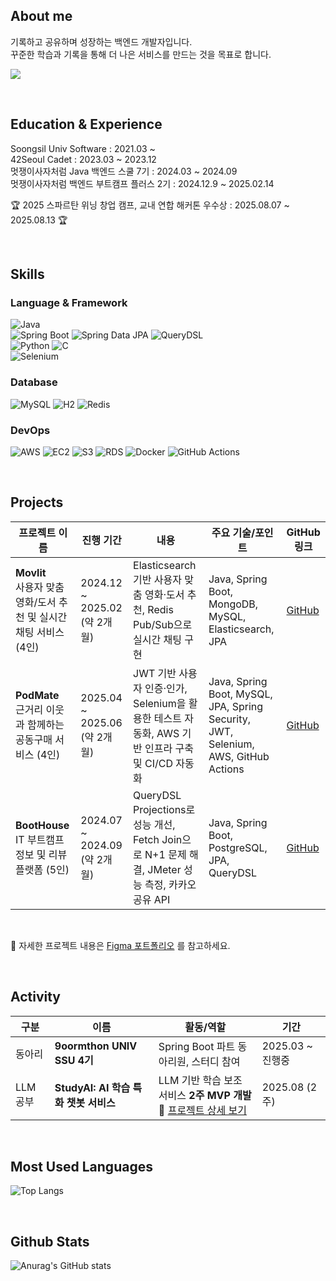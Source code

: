 ## About me

기록하고 공유하며 성장하는 백엔드 개발자입니다. <br>
꾸준한 학습과 기록을 통해 더 나은 서비스를 만드는 것을 목표로 합니다.

  <a href="https://velog.io/@minjiki2/posts"><img src="https://img.shields.io/badge/Velog-3DDC84?style=flat-square&logo=Blogger&logoColor=white"/></a>

<br>

## Education & Experience
Soongsil Univ Software : 2021.03 ~ <br>
42Seoul Cadet : 2023.03 ~ 2023.12 <br>
멋쟁이사자처럼 Java 백엔드 스쿨 7기 : 2024.03 ~ 2024.09 <br>
멋쟁이사자처럼 백엔드 부트캠프 플러스 2기 : 2024.12.9 ~ 2025.02.14 <br>

🏆 2025 스파르탄 위닝 창업 캠프, 교내 연합 해커톤 우수상 : 2025.08.07 ~ 2025.08.13 🏆 <br>

</div>
  
<br>

## Skills 

### Language & Framework
![Java](https://img.shields.io/badge/☕Java-f89820?style=flat&logo=java&logoColor=white)<br>
![Spring Boot](https://img.shields.io/badge/Spring%20Boot-6DB33F?style=flat&logo=spring-boot&logoColor=white) ![Spring Data JPA](https://img.shields.io/badge/Spring%20Data%20JPA-6DB33F?style=flat&logo=spring&logoColor=white) ![QueryDSL](https://img.shields.io/badge/QueryDSL-blue?style=flat)<br>
![Python](https://img.shields.io/badge/Python-3776AB?style=flat-square&logo=Python&logoColor=white) ![C](https://img.shields.io/badge/C-A8B9CC?style=flat-square&logo=C&logoColor=white) <br>
![Selenium](https://img.shields.io/badge/Selenium-43B02A?style=flat-square&logo=Selenium&logoColor=white)


### Database
![MySQL](https://img.shields.io/badge/MySQL-4479A1?style=flat&logo=mysql&logoColor=white) 
![H2](https://img.shields.io/badge/H2-09476B?style=flat&logo=h2database&logoColor=white)
![Redis](https://img.shields.io/badge/Redis-DC382D?style=flat&logo=redis&logoColor=white)

### DevOps
![AWS](https://img.shields.io/badge/AWS-ff9900?style=flat-square&logo=Amazon%20Web%20Services&logoColor=white) ![EC2](https://img.shields.io/badge/EC2-FF9900?style=flat&logo=amazon-ec2&logoColor=white) ![S3](https://img.shields.io/badge/S3-569A31?style=flat&logo=amazon-s3&logoColor=white) ![RDS](https://img.shields.io/badge/RDS-527FFF?style=flat&logo=amazon-rds&logoColor=white)
![Docker](https://img.shields.io/badge/Docker-2496ED?style=flat&logo=docker&logoColor=white) ![GitHub Actions](https://img.shields.io/badge/GitHub%20Actions-40B4F4?style=flat&logo=githubactions&logoColor=white) 


<br>

## Projects

| 프로젝트 이름                                           | 진행 기간                      | 내용                                                                            | 주요 기술/포인트                                                                          | GitHub 링크                                |
| ------------------------------------------------- | -------------------------- | ----------------------------------------------------------------------------- | ---------------------------------------------------------------------------------- | ---------------------------------------- |
| **Movlit** <br> 사용자 맞춤 영화/도서 추천 및 실시간 채팅 서비스 (4인) | 2024.12 \~ 2025.02 (약 2개월) | Elasticsearch 기반 사용자 맞춤 영화·도서 추천, Redis Pub/Sub으로 실시간 채팅 구현                   | Java, Spring Boot, MongoDB, MySQL, Elasticsearch, JPA                              | [GitHub](https://github.com/venus-lion/movlit-plus) |
| **PodMate** <br> 근거리 이웃과 함께하는 공동구매 서비스 (4인)       | 2025.04 \~ 2025.06 (약 2개월)  | JWT 기반 사용자 인증·인가, Selenium을 활용한 테스트 자동화, AWS 기반 인프라 구축 및 CI/CD 자동화            | Java, Spring Boot, MySQL, JPA, Spring Security, JWT, Selenium, AWS, GitHub Actions | [GitHub](https://github.com/SplitN-potmate/PodMate)     |
| **BootHouse** <br> IT 부트캠프 정보 및 리뷰 플랫폼 (5인)       | 2024.07 \~ 2024.09 (약 2개월) | QueryDSL Projections로 성능 개선, Fetch Join으로 N+1 문제 해결, JMeter 성능 측정, 카카오 공유 API | Java, Spring Boot, PostgreSQL, JPA, QueryDSL                                       | [GitHub](https://github.com/BootHouse](https://github.com/minjikimkim2222/BootHouse))   |

<br>

🔗 자세한 프로젝트 내용은 [Figma 포트폴리오](https://www.figma.com/design/HGPUZJET7mKqzHMq0VJLnc/%EA%B9%80%EB%AF%BC%EC%A7%80_%ED%94%84%EB%A1%9C%EC%A0%9D%ED%8A%B8?node-id=1-54&t=Jgkdi9bRhETT3lmG-1) 를 참고하세요.


<br>

## Activity
| 구분     | 이름                               | 활동/역할                                  | 기간              |
|----------|----------------------------------|-------------------------------------------|-------------------|
| 동아리   | **9oormthon UNIV SSU 4기**       | Spring Boot 파트 동아리원, 스터디 참여  | 2025.03 ~ 진행중  |
| LLM 공부 | **StudyAI: AI 학습 특화 챗봇 서비스** | LLM 기반 학습 보조 서비스 **2주 MVP 개발**<br>🔗 [프로젝트 상세 보기](https://github.com/ict-team-8/StudyAI) | 2025.08 (2주)     |

<br>

## Most Used Languages 

![Top Langs](https://github-readme-stats.vercel.app/api/top-langs/?username=minjikimkim2222&layout=compact&theme=dracula)


<br>

  
## Github Stats 

![Anurag's GitHub stats](https://github-readme-stats.vercel.app/api?username=minjikimkim2222&show_icons=true&theme=dracula)



</div>
